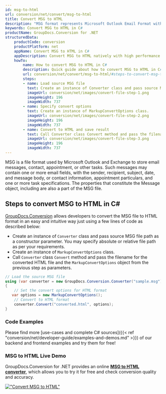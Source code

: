 ```yaml
---
id: msg-to-html
url: conversion/net/convert/msg-to-html
title: Convert MSG to HTML
description: "MSG format represents Microsoft Outlook Email Format with .msg extension. Learn how to convert MSG to HTML file programmatically in C# language using GroupDocs.Conversion for .NET library."
keywords: Convert MSG to HTML in C#
productName: GroupDocs.Conversion for .NET
structuredData:
    productCode: conversion
    productPlatform: net
    appName: Convert MSG to HTML in C#
    appDescription: Convert MSG to HTML natively with high performance using C# language and server side GroupDocs.Conversion for .NET APIs, without the use of any software like Microsoft or Open Office.
    howTo:
        name: How to convert MSG to HTML in C# 
        description: Quick guide about how to convert MSG to HTML in C# with high performance and accuracy.
        url: conversion/net/convert/msg-to-html/#steps-to-convert-msg-to-html-in-c
        steps:
        - name: Load source MSG file 
          text: Create an instance of Converter class and pass source MSG file path as a constructor parameter. You may specify absolute or relative file path as per your requirements. 
          imageUrl: conversion/net/images/convert-file-step-1.png
          imageHeight: 196
          imageWidth: 737
        - name: Specify convert options 
          text: Create an instance of MarkupConvertOptions class.
          imageUrl: conversion/net/images/convert-file-step-2.png
          imageHeight: 196
          imageWidth: 737
        - name: Convert to HTML and save result 
          text: Call Converter class Convert method and pass the filename for the converted HTML file and the MarkupConvertOptions object from the previous step as parameters.
          imageUrl: conversion/net/images/convert-file-step-3.png
          imageHeight: 196
          imageWidth: 737
---
```


MSG is a file format used by Microsoft Outlook and Exchange to store email messages, contact, appointment, or other tasks. Such messages may contain one or more email fields, with the sender, recipient, subject, date, and message body, or contact information, appointment particulars, and one or more task specifications. The properties that constitute the Message object, including are also a part of the MSG file.

## Steps to convert MSG to HTML in C#

[GroupDocs.Conversion](https://products.groupdocs.com/conversion/net) allows developers to convert the MSG file to HTML format in an easy and intuitive way just using a few lines of code as described below:

* Create an instance of `Converter` class and pass source MSG file path as a constructor parameter. You may specify absolute or relative file path as per your requirements. 
* Create an instance of `MarkupConvertOptions` class.
* Call `Converter` class `Convert` method and pass the filename for the converted HTML file and the `MarkupConvertOptions` object from the previous step as parameters.

```csharp
// Load the source MSG file
using (var converter = new GroupDocs.Conversion.Converter("sample.msg"))
{
    // Set the convert options for HTML format
   var options = new MarkupConvertOptions();
    // Convert to HTML format
    converter.Convert("converted.html", options);
}
```

### Code Examples

Please find more [use-cases and complete C# sources]({{< ref "conversion/net/developer-guide/examples-and-demos.md" >}}) of our backend and frontend examples and try them for free!

### MSG to HTML Live Demo

GroupDocs.Conversion for .NET provides an online [**MSG to HTML converter**](https://products.groupdocs.app/conversion/msg-to-html), which allows you to try it for free and check conversion quality and accuracy.

[!["Convert MSG to HTML"](conversion/net/images/convert-to-html/convert-msg-to-html.png)](https://products.groupdocs.app/conversion/msg-to-html)